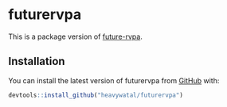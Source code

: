 # futurervpa

This is a package version of [future-rvpa](https://github.com/ichimomo/future-rvpa).

## Installation

You can install the latest version of futurervpa from [GitHub](https://github.com/heavywatal/futurervpa) with:

```r
devtools::install_github("heavywatal/futurervpa")
```
